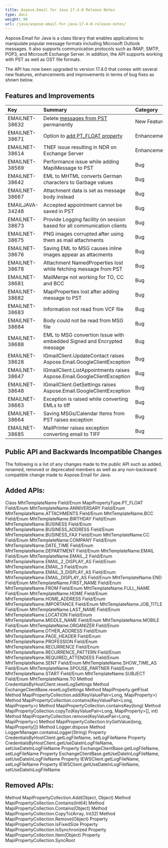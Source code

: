 ```yaml
---
title: Aspose.Email for Java 17.4.0 Release Notes
type: docs
weight: 90
url: /java/aspose-email-for-java-17-4-0-release-notes/
---
```


Aspose.Email for Java is a class library that enables applications to manipulate popular message formats including Microsoft Outlook messages. It also supports communication protocols such as IMAP, SMTP, POP3, and Microsoft Exchange Server. In addition, the API supports working with PST as well as OST file formats.

The API has now been upgraded to version 17.4.0 that comes with several new features, enhancements and improvements in terms of bug fixes as shown below.
## **Features and Improvements**

|**Key**|**Summary**|**Category**|
| :- | :- | :- |
|EMAILNET-38632|Delete [messages from PST](/email/java/working-with-messages-in-a-pst-file/#workingwithmessagesinapstfile-deletemessagesfrompst) permanently|New Feature|
|EMAILNET-38671|Option to [add PT_FLOAT property](/email/java/working-with-mapi-properties/#workingwithmapiproperties-setadditionalproperties)|Enhancement|
|EMAILNET-38614|TNEF issue resulting in NDR on Exchange Server|Enhancement|
|EMAILNET-38569|Performance issue while adding MapiMessage to PST|Bug|
|EMAILNET-38642|EML to MHTML converts German characters to Garbage values|Bug|
|EMAILNET-38667|Attachment data is set as message body instead|Bug|
|EMAILJAVA-34248|Accepted appointment cannot be saved in PST|Bug|
|EMAILNET-38673|Provide Logging facility on session based for all communication clients|Bug|
|EMAILNET-38675|PNG images corrupted after using them as mail attachments|Bug|
|EMAILNET-38676|Saving EML to MSG causes inline images appear as attacments|Bug|
|EMAILNET-38678|Attachment NamedProperties lost while fetching message from PST|Bug|
|EMAILNET-38681|MailMerge not working for TO, CC and BCC|Bug|
|EMAILNET-38682|MapiProperties lost after adding message to PST|Bug|
|EMAILNET-38683|Information not read from VCF file|Bug|
|EMAILNET-38684|Body could not be read from MSG file|Bug|
|EMAILNET-38688|EML to MSG convertion Issue with embedded Signed and Encrypted message|Bug|
|EMAILNET-38628|IGmailClient.UpdateContact raises Aspose.Email.GoogleClientException|Bug|
|EMAILNET-38647|IGmailClient.ListAppointments raises Aspose.Email.GoogleClientException|Bug|
|EMAILNET-38648|IGmailClient.GetSettings raises Aspose.Email.GoogleClientException|Bug|
|EMAILNET-38663|Exception is raised while converting EMLs to tiff|Bug|
|EMAILNET-38664|Saving MSGs/Calendar Items from PST raises exception|Bug|
|EMAILNET-38685|MailPrinter raises exception converting email to TIFF|Bug|
## **Public API and Backwards Incompatible Changes**
The following is a list of any changes made to the public API such as added, renamed, removed or deprecated members as well as any non-backward compatible change made to Aspose.Email for Java.
## **Added APIs:**
Class MhtTemplateName
Field/Enum MapiPropertyType.PT_FLOAT
Field/Enum MhtTemplateName.ANNIVERSARY
Field/Enum MhtTemplateName.ATTACHMENTS
Field/Enum MhtTemplateName.BCC
Field/Enum MhtTemplateName.BIRTHDAY
Field/Enum MhtTemplateName.BUSINESS
Field/Enum MhtTemplateName.BUSINESS_ADDRESS
Field/Enum MhtTemplateName.BUSINESS_FAX
Field/Enum MhtTemplateName.CC
Field/Enum MhtTemplateName.COMPANY
Field/Enum MhtTemplateName.DATE_TIME
Field/Enum MhtTemplateName.DEPARTMENT
Field/Enum MhtTemplateName.EMAIL
Field/Enum MhtTemplateName.EMAIL_2
Field/Enum MhtTemplateName.EMAIL_2_DISPLAY_AS
Field/Enum MhtTemplateName.EMAIL_3
Field/Enum MhtTemplateName.EMAIL_3_DISPLAY_AS
Field/Enum MhtTemplateName.EMAIL_DISPLAY_AS
Field/Enum MhtTemplateName.END
Field/Enum MhtTemplateName.FIRST_NAME
Field/Enum MhtTemplateName.FROM
Field/Enum MhtTemplateName.FULL_NAME
Field/Enum MhtTemplateName.HOME
Field/Enum MhtTemplateName.HOME_ADDRESS
Field/Enum MhtTemplateName.IMPORTANCE
Field/Enum MhtTemplateName.JOB_TITLE
Field/Enum MhtTemplateName.LAST_NAME
Field/Enum MhtTemplateName.LOCATION
Field/Enum MhtTemplateName.MIDDLE_NAME
Field/Enum MhtTemplateName.MOBILE
Field/Enum MhtTemplateName.ORGANIZER
Field/Enum MhtTemplateName.OTHER_ADDRESS
Field/Enum MhtTemplateName.PAGE_HEADER
Field/Enum MhtTemplateName.PROFESSION
Field/Enum MhtTemplateName.RECURRENCE
Field/Enum MhtTemplateName.RECURRENCE_PATTERN
Field/Enum MhtTemplateName.REQUIRED_ATTENDEES
Field/Enum MhtTemplateName.SENT
Field/Enum MhtTemplateName.SHOW_TIME_AS
Field/Enum MhtTemplateName.SPOUSE_PARTNER
Field/Enum MhtTemplateName.START
Field/Enum MhtTemplateName.SUBJECT
Field/Enum MhtTemplateName.TO
Method CredentialsByHostClient.resetLogSettings
Method ExchangeClientBase.resetLogSettings
Method MapiProperty.getFloat
Method MapiPropertyCollection.add(KeyValuePair<Long, MapiProperty>)
Method MapiPropertyCollection.contains(KeyValuePair<Long, MapiProperty>)
Method MapiPropertyCollection.containsKey(long)
Method MapiPropertyCollection.copyTo(KeyValuePair<Long, MapiProperty>[], int)
Method MapiPropertyCollection.remove(KeyValuePair<Long, MapiProperty>)
Method MapiPropertyCollection.tryGetValue(long, MapiProperty[])
Method Logger.dispose
Method LoggerManager.containsLogger(String)
Property CredentialsByHostClient.getLogFileName, setLogFileName
Property CredentialsByHostClient.getUseDateInLogFileName, setUseDateInLogFileName
Property ExchangeClientBase.getLogFileName, setLogFileName
Property ExchangeClientBase.getUseDateInLogFileName, setUseDateInLogFileName
Property IEWSClient.getLogFileName, setLogFileName
Property IEWSClient.getUseDateInLogFileName, setUseDateInLogFileName
## **Removed APIs:**
Method MapiPropertyCollection.Add(Object, Object)
Method MapiPropertyCollection.Contains(Int64)
Method MapiPropertyCollection.Contains(Object)
Method MapiPropertyCollection.CopyTo(Array, Int32)
Method MapiPropertyCollection.Remove(Object)
Property MapiPropertyCollection.IsFixedSize
Property MapiPropertyCollection.IsSynchronized
Property MapiPropertyCollection.Item(Object)
Property MapiPropertyCollection.SyncRoot
